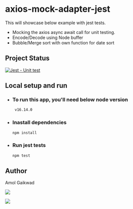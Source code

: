 # axios-mock-adapter-jest
This will showcase below example with jest tests.

- Mocking the axios async await call for unit testing.
- Encode/Decode using Node buffer
- Bubble/Merge sort with own function for date sort

## Project Status

[![Jest - Unit test](https://github.com/gaikwadamolraj/axios-mock-adapter-jest/actions/workflows/Integration.yml/badge.svg)](https://github.com/gaikwadamolraj/axios-mock-adapter-jest/actions/workflows/Integration.yml)

## Local setup and run
   - ### To run this app, you'll need below node version
     ```sh
      v16.14.0
     ```

   - ### Inastall dependencies
     ```sh
     npm install
     ```
   - ### Run jest tests
     ```sh
     npm test
     ```
    
## Author
 Amol Gaikwad

 [<img src="https://img.icons8.com/fluency/48/000000/linkedin.png"/>](https://www.linkedin.com/in/gaikwadamolraj/)
 
 [<img src="https://img.icons8.com/external-xnimrodx-lineal-gradient-xnimrodx/64/000000/external-email-customer-service-xnimrodx-lineal-gradient-xnimrodx-2.png"/>](mailto:gaikwadamolraj@gmail.com)